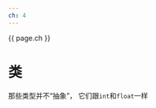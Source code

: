 ```yaml
---
ch: 4
---
```


<a class="en-page-number" id="47"></a>

<div class="chapter-number"><p class="chapter-number">{{ page.ch }}</p></div>

# 类

那些类型并不“抽象”，
它们跟`int`和`float`一样